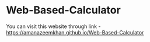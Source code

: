 # Web-Based-Calculator
You can visit this website through link - https://amanazeemkhan.github.io/Web-Based-Calculator
